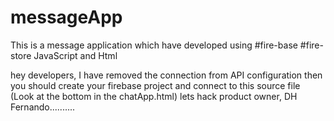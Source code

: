 # messageApp
This is a message application which have developed using #fire-base #fire-store JavaScript and Html  


hey developers, 
I have removed the connection from API configuration then you should create your firebase project and connect   to this source file (Look at the bottom in the chatApp.html)
lets hack 
product owner,
DH Fernando..........

